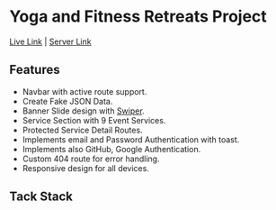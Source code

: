 # Yoga and Fitness Retreats Project

[Live Link](https://yoga-and-fitness-retreat-e3434.web.app) | [Server Link](https://github.com/Shabnaz21/Yoga-and-Fitness-Retreats-server)

## Features
- Navbar with active route support.
- Create Fake JSON Data.
- Banner Slide design with [Swiper](https://swiperjs.com/).
- Service Section with 9 Event Services.
- Protected Service Detail Routes.
- Implements email and Password Authentication with toast. 
- Implements also GitHub, Google Authentication.
- Custom 404 route for error handling.
- Responsive design for all devices.

## Tack Stack
